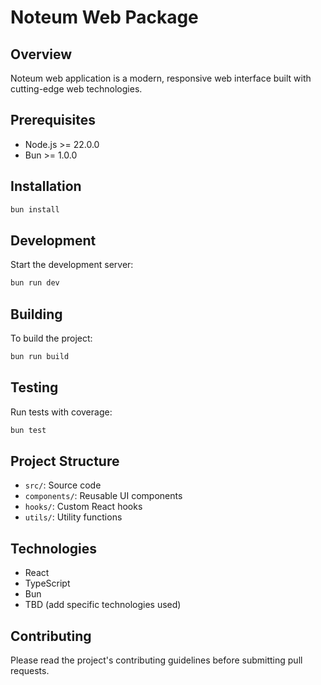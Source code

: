 # Noteum Web Package

## Overview
Noteum web application is a modern, responsive web interface built with cutting-edge web technologies.

## Prerequisites
- Node.js >= 22.0.0
- Bun >= 1.0.0

## Installation
```bash
bun install
```

## Development
Start the development server:
```bash
bun run dev
```

## Building
To build the project:
```bash
bun run build
```

## Testing
Run tests with coverage:
```bash
bun test
```

## Project Structure
- `src/`: Source code
- `components/`: Reusable UI components
- `hooks/`: Custom React hooks
- `utils/`: Utility functions

## Technologies
- React
- TypeScript
- Bun
- TBD (add specific technologies used)

## Contributing
Please read the project's contributing guidelines before submitting pull requests.
